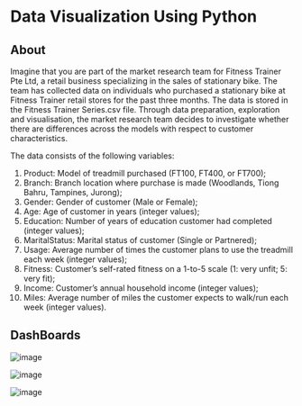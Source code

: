 # Data Visualization Using Python 

## About
Imagine that you are part of the market research team for Fitness Trainer Pte Ltd, a retail business specializing in the sales of stationary bike. The team has collected data on individuals who purchased a stationary bike at Fitness Trainer retail stores for the past three months. The data is stored in the Fitness Trainer Series.csv file. Through data preparation, exploration and visualisation, the market research team decides to investigate whether there are differences across the models with respect to customer characteristics. 

The data consists of the following variables: 
1.	Product: Model of treadmill purchased (FT100, FT400, or FT700); 
2.	Branch: Branch location where purchase is made (Woodlands, Tiong Bahru, Tampines, Jurong);
3.	Gender: Gender of customer (Male or Female);
4.	Age: Age of customer in years (integer values);
5.	Education: Number of years of education customer had completed (integer values);
6.	MaritalStatus: Marital status of customer (Single or Partnered);
7.	Usage: Average number of times the customer plans to use the treadmill each week (integer values);
8.	Fitness: Customer’s self-rated fitness on a 1-to-5 scale (1: very unfit; 5: very fit); 
9.	Income: Customer’s annual household income (integer values); 
10.	Miles: Average number of miles the customer expects to walk/run each week (integer values).



## DashBoards
![image](https://user-images.githubusercontent.com/73086331/144264902-4c08bc94-eb4f-4199-8ceb-27048f80d4e9.png)

![image](https://user-images.githubusercontent.com/73086331/144264922-973dfdc8-67e4-4861-966e-02102fec6cf4.png)

![image](https://user-images.githubusercontent.com/73086331/144264942-d27a9ee5-6e00-4ee3-9cd6-e148694f3b74.png)

 
